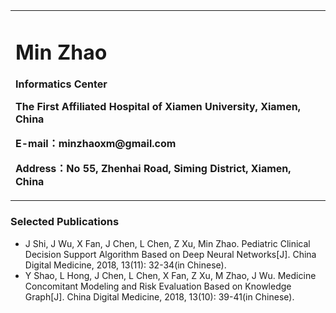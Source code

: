 <div>
<table border="0">
  <tr>
    <td width="99.9%">
      <h1>Min Zhao</h1>
      <p><b>Informatics Center</b></p>
      <p><b>The First Affiliated Hospital of Xiamen University, Xiamen, China</b></p>
      <p><b>E-mail：minzhaoxm@gmail.com</b></p>
      <p><b>Address：No 55, Zhenhai Road, Siming District, Xiamen, China</b></p>
    </td>
    <td width="0.1%">
    </td>
  </tr>
</table>
</div>

### Selected Publications
- J Shi, J Wu, X Fan, J Chen, L Chen, Z Xu, Min Zhao. Pediatric Clinical Decision Support Algorithm Based on Deep Neural Networks[J]. China Digital Medicine, 2018, 13(11): 32-34(in Chinese).
- Y Shao, L Hong, J Chen, L Chen, X Fan, Z Xu, M Zhao, J Wu. Medicine Concomitant Modeling and Risk Evaluation Based on Knowledge Graph[J]. China Digital Medicine, 2018, 13(10): 39-41(in Chinese).
